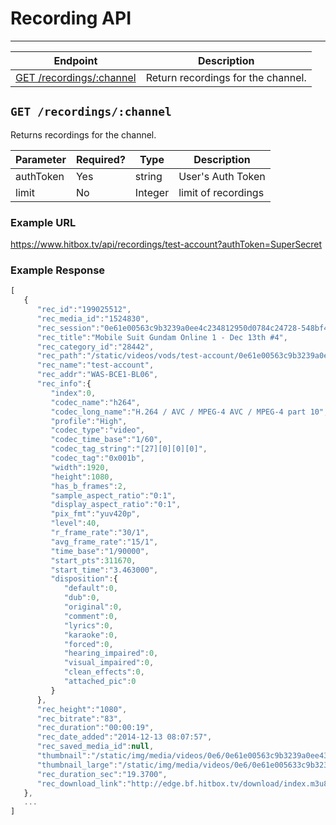 # Recording API
***

| Endpoint | Description |
| ---- | --------------- |
| [GET /recordings/:channel](/media/recordings.md#get-recordingschannel) | Return recordings for the channel. |

## `GET /recordings/:channel`

Returns recordings for the channel.

| Parameter | Required? | Type | Description |
| --- | --- | --- | --- |
| authToken | Yes | string | User's Auth Token |
| limit | No | Integer | limit of recordings |

### Example URL

https://www.hitbox.tv/api/recordings/test-account?authToken=SuperSecret

### Example Response 

```javascript
[
   {
      "rec_id":"199025512",
      "rec_media_id":"1524830",
      "rec_session":"0e61e00563c9b3239a0ee4c234812950d0784c24728-548bf4333a43867",
      "rec_title":"Mobile Suit Gundam Online 1 - Dec 13th #4",
      "rec_category_id":"28442",
      "rec_path":"/static/videos/vods/test-account/0e61e00563c9b3239a0ee4c812950d0784c24728-548bf4333a867/test-account/index.m3u8",
      "rec_name":"test-account",
      "rec_addr":"WAS-BCE1-BL06",
      "rec_info":{
         "index":0,
         "codec_name":"h264",
         "codec_long_name":"H.264 / AVC / MPEG-4 AVC / MPEG-4 part 10",
         "profile":"High",
         "codec_type":"video",
         "codec_time_base":"1/60",
         "codec_tag_string":"[27][0][0][0]",
         "codec_tag":"0x001b",
         "width":1920,
         "height":1080,
         "has_b_frames":2,
         "sample_aspect_ratio":"0:1",
         "display_aspect_ratio":"0:1",
         "pix_fmt":"yuv420p",
         "level":40,
         "r_frame_rate":"30/1",
         "avg_frame_rate":"15/1",
         "time_base":"1/90000",
         "start_pts":311670,
         "start_time":"3.463000",
         "disposition":{
            "default":0,
            "dub":0,
            "original":0,
            "comment":0,
            "lyrics":0,
            "karaoke":0,
            "forced":0,
            "hearing_impaired":0,
            "visual_impaired":0,
            "clean_effects":0,
            "attached_pic":0
         }
      },
      "rec_height":"1080",
      "rec_bitrate":"83",
      "rec_duration":"00:00:19",
      "rec_date_added":"2014-12-13 08:07:57",
      "rec_saved_media_id":null,
      "thumbnail":"/static/img/media/videos/0e6/0e61e00563c9b3239a0ee433c812950d0784c243728-548bf4333a867_mid_000.jpg",
      "thumbnail_large":"/static/img/media/videos/0e6/0e61e005633c9b3239a330ee4c812950d0784c24728-548bf4333a867_large_000.jpg",
      "rec_duration_sec":"19.3700",
      "rec_download_link":"http://edge.bf.hitbox.tv/download/index.m3u8?h=zLrNdpX33DNTlp_1L3Ke1pkpA&e=1418811941"
   },
   ...
]
```
